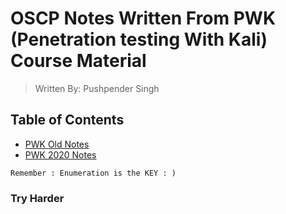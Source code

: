 # OSCP Notes Written From PWK (Penetration testing With Kali) Course Material
> Written By: Pushpender Singh 

## Table of Contents
- [PWK Old Notes](https://github.com/PushpenderIndia/oscp-notes/blob/master/pwk.md)
- [PWK 2020 Notes](https://github.com/PushpenderIndia/oscp-notes/blob/master/pwk-2020.md)

`Remember : Enumeration is the KEY : )`

### **Try Harder**
